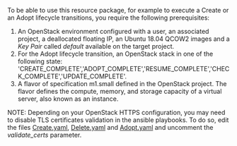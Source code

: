 To be able to use this resource package, for example to execute a Create or an Adopt lifecycle transitions, you require the following prerequisites:

1. An OpenStack environment configured with a user, an associated project, a deallocated floating IP, an Ubuntu 18.04 QCOW2 images and a *Key Pair* called *default* available on the target project.  
2. For the Adopt lifecycle transition, an OpenStack stack in one of the following state: 'CREATE_COMPLETE','ADOPT_COMPLETE','RESUME_COMPLETE','CHECK_COMPLETE','UPDATE_COMPLETE'.  
3. A flavor of specification m1.small defined in the OpenStack project. The flavor defines the compute, memory, and storage capacity of a virtual server, also known as an instance.

NOTE: Depending on your OpenStack HTTPS configuration, you may need to disable TLS certificates validation in the ansible playbooks. To do so, edit the files [Create.yaml](../Contains/hw-apache-vnfc/Lifecycle/ansible/scripts/Create.yaml), [Delete.yaml](../Contains/hw-apache-vnfc/Lifecycle/ansible/scripts/Delete.yaml) and [Adopt.yaml](../Contains/hw-apache-vnfc/Lifecycle/ansible/scripts/Adopt.yaml) and uncomment the *validate_certs* parameter.


